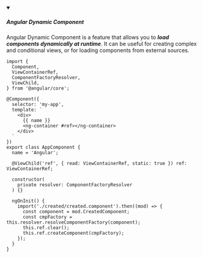 <!-- https://brandfolder.com/workbench/extract-text-from-image -->
<!-- ![for root](/img/interviews/angular/forroot.png) -->

<details open>
<summary><h5>Angular Dynamic Component</h5></summary>

Angular Dynamic Component is a feature that allows you to ***load components dynamically at runtime***. It can be useful for creating complex and conditional views, or for loading components from external sources.

```tsx
import {
  Component,
  ViewContainerRef,
  ComponentFactoryResolver,
  ViewChild,
} from '@angular/core';

@Component({
  selector: 'my-app',
  template: `
    <div>
      {{ name }}
      <ng-container #ref></ng-container>
    </div>
  `
})
export class AppComponent {
  name = 'Angular';

  @ViewChild('ref', { read: ViewContainerRef, static: true }) ref: ViewContainerRef;

  constructor(
    private resolver: ComponentFactoryResolver
  ) {}

  ngOnInit() {
    import('./created/created.component').then((mod) => {
      const component = mod.CreatedComponent;
      const cmpFactory = this.resolver.resolveComponentFactory(component);
      this.ref.clear();
      this.ref.createComponent(cmpFactory);
    });
  }
}

```
</details>

